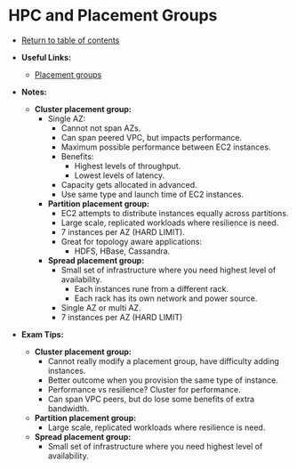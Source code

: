 # HPC and Placement Groups

* [Return to table of contents](../../../README.md)

* **Useful Links:**
  * [Placement groups](https://docs.aws.amazon.com/AWSEC2/latest/UserGuide/placement-groups.html)

* **Notes:**
  * **Cluster placement group:**
    * Single AZ:
      * Cannot not span AZs.
      * Can span peered VPC, but impacts performance.
      * Maximum possible performance between EC2 instances.
      * Benefits:
        * Highest levels of throughput.
        * Lowest levels of latency.
      * Capacity gets allocated in advanced.
      * Use same type and launch time of EC2 instances.
    * **Partition placement group:**
      * EC2 attempts to distribute instances equally across partitions.
      * Large scale, replicated workloads where resilience is need.
      * 7 instances per AZ (HARD LIMIT).
      * Great for topology aware applications:
        * HDFS, HBase, Cassandra.
    * **Spread placement group:**
      * Small set of infrastructure where you need highest level of availability.
        * Each instances rune from a different rack.
        * Each rack has its own network and power source.
      * Single AZ or multi AZ.
      * 7 instances per AZ (HARD LIMIT)

* **Exam Tips:**
  * **Cluster placement group:**
    * Cannot really modify a placement group, have difficulty adding instances.
    * Better outcome when you provision the same type of instance.
    * Performance vs resilience? Cluster for performance.
    * Can span VPC peers, but do lose some benefits of extra bandwidth.
  * **Partition placement group:**
    * Large scale, replicated workloads where resilience is need.
  * **Spread placement group:**
    * Small set of infrastructure where you need highest level of availability.
